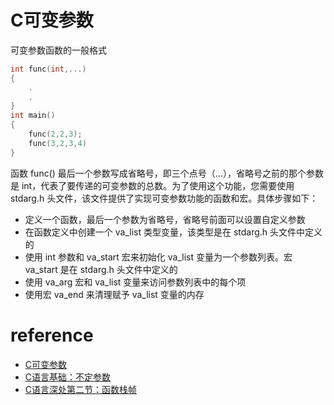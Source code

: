 # C可变参数 
可变参数函数的一般格式
```C
int func(int,...)
{
	.
	.
}
int main()
{
	func(2,2,3);
	func(3,2,3,4)
}	
```
函数 func() 最后一个参数写成省略号，即三个点号（...），省略号之前的那个参数是 int，代表了要传递的可变参数的总数。为了使用这个功能，您需要使用 stdarg.h 头文件，该文件提供了实现可变参数功能的函数和宏。具体步骤如下：
* 定义一个函数，最后一个参数为省略号，省略号前面可以设置自定义参数
* 在函数定义中创建一个 va_list 类型变量，该类型是在 stdarg.h 头文件中定义的
* 使用 int 参数和 va_start 宏来初始化 va_list 变量为一个参数列表。宏 va_start 是在 stdarg.h 头文件中定义的
* 使用 va_arg 宏和 va_list 变量来访问参数列表中的每个项
* 使用宏 va_end 来清理赋予 va_list 变量的内存
# reference
* [C可变参数](http://www.runoob.com/cprogramming/c-variable-arguments.html)
* [C语言基础：不定参数](https://blog.csdn.net/walle2018/article/details/79751650)
* [C语言深处第二节：函数栈帧](https://www.askpure.com/course_DXMRI553-D81INAOS-06RBPK32-8QGUKX0E.html)
